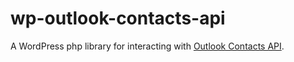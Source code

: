 # wp-outlook-contacts-api
A WordPress php library for interacting with [Outlook Contacts API](https://msdn.microsoft.com/en-us/office/office365/api/contacts-rest-operations#GetContacts).
